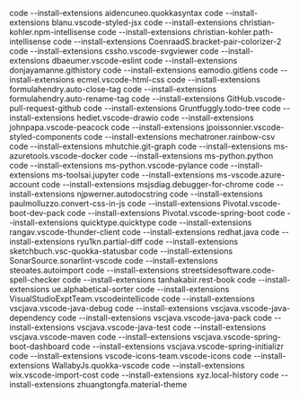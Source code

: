 code --install-extensions aidencuneo.quokkasyntax
code --install-extensions blanu.vscode-styled-jsx
code --install-extensions christian-kohler.npm-intellisense
code --install-extensions christian-kohler.path-intellisense
code --install-extensions CoenraadS.bracket-pair-colorizer-2
code --install-extensions cssho.vscode-svgviewer
code --install-extensions dbaeumer.vscode-eslint
code --install-extensions donjayamanne.githistory
code --install-extensions eamodio.gitlens
code --install-extensions ecmel.vscode-html-css
code --install-extensions formulahendry.auto-close-tag
code --install-extensions formulahendry.auto-rename-tag
code --install-extensions GitHub.vscode-pull-request-github
code --install-extensions Gruntfuggly.todo-tree
code --install-extensions hediet.vscode-drawio
code --install-extensions johnpapa.vscode-peacock
code --install-extensions jpoissonnier.vscode-styled-components
code --install-extensions mechatroner.rainbow-csv
code --install-extensions mhutchie.git-graph
code --install-extensions ms-azuretools.vscode-docker
code --install-extensions ms-python.python
code --install-extensions ms-python.vscode-pylance
code --install-extensions ms-toolsai.jupyter
code --install-extensions ms-vscode.azure-account
code --install-extensions msjsdiag.debugger-for-chrome
code --install-extensions njpwerner.autodocstring
code --install-extensions paulmolluzzo.convert-css-in-js
code --install-extensions Pivotal.vscode-boot-dev-pack
code --install-extensions Pivotal.vscode-spring-boot
code --install-extensions quicktype.quicktype
code --install-extensions rangav.vscode-thunder-client
code --install-extensions redhat.java
code --install-extensions ryu1kn.partial-diff
code --install-extensions sketchbuch.vsc-quokka-statusbar
code --install-extensions SonarSource.sonarlint-vscode
code --install-extensions steoates.autoimport
code --install-extensions streetsidesoftware.code-spell-checker
code --install-extensions tanhakabir.rest-book
code --install-extensions ue.alphabetical-sorter
code --install-extensions VisualStudioExptTeam.vscodeintellicode
code --install-extensions vscjava.vscode-java-debug
code --install-extensions vscjava.vscode-java-dependency
code --install-extensions vscjava.vscode-java-pack
code --install-extensions vscjava.vscode-java-test
code --install-extensions vscjava.vscode-maven
code --install-extensions vscjava.vscode-spring-boot-dashboard
code --install-extensions vscjava.vscode-spring-initializr
code --install-extensions vscode-icons-team.vscode-icons
code --install-extensions WallabyJs.quokka-vscode
code --install-extensions wix.vscode-import-cost
code --install-extensions xyz.local-history
code --install-extensions zhuangtongfa.material-theme
